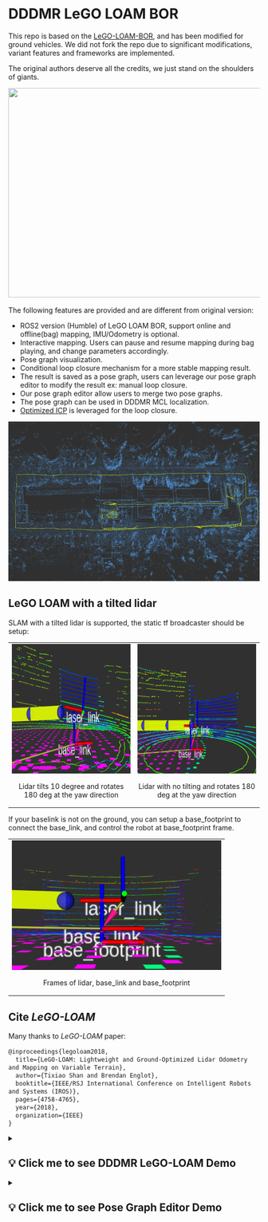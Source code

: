 # DDDMR LeGO LOAM BOR
This repo is based on the [LeGO-LOAM-BOR](https://github.com/facontidavide/LeGO-LOAM-BOR), and has been modified for ground vehicles. We did not fork the repo due to significant modifications, variant features and frameworks are implemented.

The original authors deserve all the credits, we just stand on the shoulders of giants.

<p align='center'>
    <img src="https://github.com/dfl-rlab/dddmr_documentation_materials/blob/main/dddmr_lego_loam_bor/mapping.gif" width="700" height="420"/>
</p>

The following features are provided and are different from original version:

- ROS2 version (Humble) of LeGO LOAM BOR, support online and offline(bag) mapping, IMU/Odometry is optional.
- Interactive mapping. Users can pause and resume mapping during bag playing, and change parameters accordingly.
- Pose graph visualization.
- Conditional loop closure mechanism for a more stable mapping result.
- The result is saved as a pose graph, users can leverage our pose graph editor to modify the result ex: manual loop closure.
- Our pose graph editor allow users to merge two pose graphs.
- The pose graph can be used in DDDMR MCL localization.
- [Optimized ICP](https://github.com/zm0612/optimized_ICP) is leveraged for the loop closure.

<p align='center'>
    <img src="https://github.com/dfl-rlab/dddmr_documentation_materials/blob/main/dddmr_lego_loam_bor/legoloam_weiwuyin.png" width="700" height="320"/>
</p>

## LeGO LOAM with a tilted lidar

SLAM with a tilted lidar is supported, the static tf broadcaster should be setup:
<table align='center'>
  <tr width="100%">
    <td><img src="https://github.com/dfl-rlab/dddmr_documentation_materials/blob/main/dddmr_lego_loam_bor/lidar_tilt_10deg.png" width="420" height="260"/><p align='center'>Lidar tilts 10 degree and rotates 180 deg at the yaw direction</p></td>
    <td><img src="https://github.com/dfl-rlab/dddmr_documentation_materials/blob/main/dddmr_lego_loam_bor/lidar_no_tilt.png" width="420" height="260"/><p align='center'>Lidar with no tilting and rotates 180 deg at the yaw direction</p></td>
  </tr>
</table>

If your baselink is not on the ground, you can setup a base_footprint to connect the base_link, and control the robot at base_footprint frame.
<table align='center'>
  <tr width="100%">
    <td><img src="https://github.com/dfl-rlab/dddmr_documentation_materials/blob/main/dddmr_lego_loam_bor/lidar_link_footprint.png" width="420" height="260"/><p align='center'>Frames of lidar, base_link and base_footprint</p></td>
  </tr>
</table>

## Cite *LeGO-LOAM*

Many thanks to *LeGO-LOAM* paper: 
```
@inproceedings{legoloam2018,
  title={LeGO-LOAM: Lightweight and Ground-Optimized Lidar Odometry and Mapping on Variable Terrain},
  author={Tixiao Shan and Brendan Englot},
  booktitle={IEEE/RSJ International Conference on Intelligent Robots and Systems (IROS)},
  pages={4758-4765},
  year={2018},
  organization={IEEE}
}
```

<details><summary><h2>💡 Click me to see DDDMR LeGO-LOAM Demo</h2></summary>

### 1. Create docker image
> [!NOTE]
> The package runs in the docker, so we need to build the image first. We support both x64 with or without GPU and arm64 (tested in nvidia jetson jpack6.2).
> 
> Follow the instruction to build either x64 or l4t docker images. It will take some time depending on your harware


```
cd ~
git clone https://github.com/dfl-rlab/dddmr_navigation.git
cd ~/dddmr_navigation/dddmr_docker/docker_file && ./build.bash
```


### 2. Download bag files
To play SLAM, you will need to download bag file (4.0GB). To play pose graph editor, you will need to download pose graph folder (2.6MB).
```
cd ~/dddmr_navigation/src/dddmr_lego_loam && ./download_files.bash
```
### 3. Run demo
#### Create a docker container
> [!NOTE]
> The following command will create an interactive docker container using the image we built. The we can launch the demo in the container.
```
cd ~/dddmr_navigation/dddmr_docker && ./run_demo.bash
```
#### Play mapping using bag files in docker container
```
cd ~/dddmr_navigation && source /opt/ros/humble/setup.bash && colcon build --symlink-install --cmake-args -DCMAKE_BUILD_TYPE=Release
source install/setup.bash
ros2 launch lego_loam_bor lego_loam_bag.launch
```
In the Rviz2, click resume to start mapping, and change the parameter accordingly during mapping.

<p align='center'>
    <img src="https://github.com/dfl-rlab/dddmr_documentation_materials/blob/main/dddmr_lego_loam_bor/interactive_mapping_panel.png" width="700" height="420"/>
</p>

</details>


<details><summary><h2>💡 Click me to see Pose Graph Editor Demo</h2></summary>
    
# Pose Graph Editor Tutorial
#### Play pose graph editor in docker container
```
cd ~/dddmr_navigation && source /opt/ros/humble/setup.bash && colcon build --symlink-install --cmake-args -DCMAKE_BUILD_TYPE=Release
source install/setup.bash
ros2 launch lego_loam_bor pose_graph_editor.launch
```
## Edit the First Pose Graph
### Open a pose graph folder
<p align="center">
<img src="https://github.com/dfl-rlab/dddmr_documentation_materials/blob/main/pose_graph_editor/open_file.gif" width="700" height="320"/>
</p>

### Select first key frame

Press "shift" and select a pose, the selected key frame will be red
<p align="center">
<img src="https://github.com/dfl-rlab/dddmr_documentation_materials/blob/main/pose_graph_editor/select_key_frame.gif" width="600" height="280"/>
</p>

### Select second key frame

Select a pose without pressing any key, the selected key frame will be green
<p align="center">
<img src="https://github.com/dfl-rlab/dddmr_documentation_materials/blob/main/pose_graph_editor/select_second_key_frame.gif" width="600" height="280"/>
</p>

### Use ICP to find an edge between the first key frame and the second key frame

Use buttons px+, px-, py+, py-, to move the second key frame to match the first frame, and then click ICP to optimize two keyframes transform. If the result is satisfied, click "Accept", an edge will be added
<p align="center">
<img src="https://github.com/dfl-rlab/dddmr_documentation_materials/blob/main/pose_graph_editor/icp.gif" width="600" height="280"/>
</p>

****
## Merge two pose graphs

<table align='center'>
  <tr width="100%">
    <td><img src="https://github.com/dfl-rlab/dddmr_documentation_materials/blob/main/pose_graph_editor/map1.png" width="420" height="260"/><p align='center'>Map1</p></td>
    <td><img src="https://github.com/dfl-rlab/dddmr_documentation_materials/blob/main/pose_graph_editor/map2.png" width="420" height="260"/><p align='center'>Map2</p></td>
  </tr>
</table>
<table align='center'>
  <tr width="100%">
    <td><img src="https://github.com/dfl-rlab/dddmr_documentation_materials/blob/main/pose_graph_editor/map1+2.png" width="420" height="260"/><p align='center'>Map1+2</p></td>
  </tr>
</table>
The Merge ICP button will match the first key frame of each pose graph. i.e.: Merge red key frame of the first pose graph and the red key frame of the second pose graph.
After click accept merge, there will be a pop up window to ask the new directory to save the merged result.
Once the result is saved, you can go back to pose graph panel to keep working on the merge result.
Steps:
1. Switch to the first pose graph, and pressed "shift" to select the first key frame of pose graph 1.
2. Switch to the second pose graph, and pressed "shift" to select the first key frame of pose graph 2.
3. Tick Merge visualization on the Rviz, then you will see two key frames. You can ICP them and fine tune the result.
4. Click accpet to save the result.

#### Check the demo video:

[![YouTube video thumbnail](https://github.com/dfl-rlab/dddmr_documentation_materials/blob/main/pose_graph_editor/merge_yt.png)](https://www.youtube.com/watch?v=QKRoJy30-ds)

</details>
